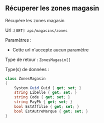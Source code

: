 ## <span id='listeleszonesmagasin'>Récuperer les zones magasin</span>

Récupère les zones magasin

Url :`[GET] api/magasins/zones`

Paramètres : 

- Cette url n'accepte aucun paramètre

Type de retour : `ZonesMagasin[]`

Type(s) de données :

```csharp
class ZonesMagasin
{
	System.Guid Guid { get; set; }
	string Libelle { get; set; }
	string Code { get; set; }
	string PayPk { get; set; }
	bool EstAffilie { get; set; }
	bool EstAutreMarque { get; set; }
}

```
